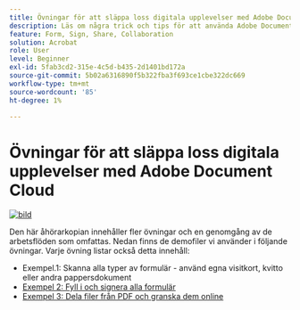 ```yaml
---
title: Övningar för att släppa loss digitala upplevelser med Adobe Document Cloud
description: Läs om några trick och tips för att använda Adobe Document Cloud
feature: Form, Sign, Share, Collaboration
solution: Acrobat
role: User
level: Beginner
exl-id: 5fab3cd2-315e-4c5d-b435-2d1401bd172a
source-git-commit: 5b02a6316890f5b322fba3f693ce1cbe322dc669
workflow-type: tm+mt
source-wordcount: '85'
ht-degree: 1%

---
```


# Övningar för att släppa loss digitala upplevelser med Adobe Document Cloud

[![bild](assets/rebrand.png)](assets/Unleash_Digital_Experiences_with_Adobe_Document_Cloud.pdf)

Den här åhörarkopian innehåller fler övningar och en genomgång av de arbetsflöden som omfattas. Nedan finns de demofiler vi använder i följande övningar. Varje övning listar också detta innehåll:

* Exempel.1: Skanna alla typer av formulär - använd egna visitkort, kvitto eller andra pappersdokument
* [Exempel 2: Fyll i och signera alla formulär](assets/03_FillSignScan.zip)
* [Exempel 3: Dela filer från PDF och granska dem online](assets/01_Review.zip)
